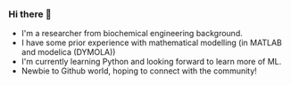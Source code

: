 ### Hi there 👋

- I'm a researcher from biochemical engineering background.
- I have some prior experience with mathematical modelling (in MATLAB and modelica (DYMOLA))
- I'm currently learning Python and looking forward to learn more of ML.
- Newbie to Github world, hoping to connect with the community!

<!--
**S-Nivedhitha/S-Nivedhitha** is a ✨ _special_ ✨ repository because its `README.md` (this file) appears on your GitHub profile.

Here are some ideas to get you started:

- 🔭 I’m currently working on ...
- 🌱 I’m currently learning ...
- 👯 I’m looking to collaborate on ...
- 🤔 I’m looking for help with ...
- 💬 Ask me about ...
- 📫 How to reach me: ...
- 😄 Pronouns: ...
- ⚡ Fun fact: ...
-->
